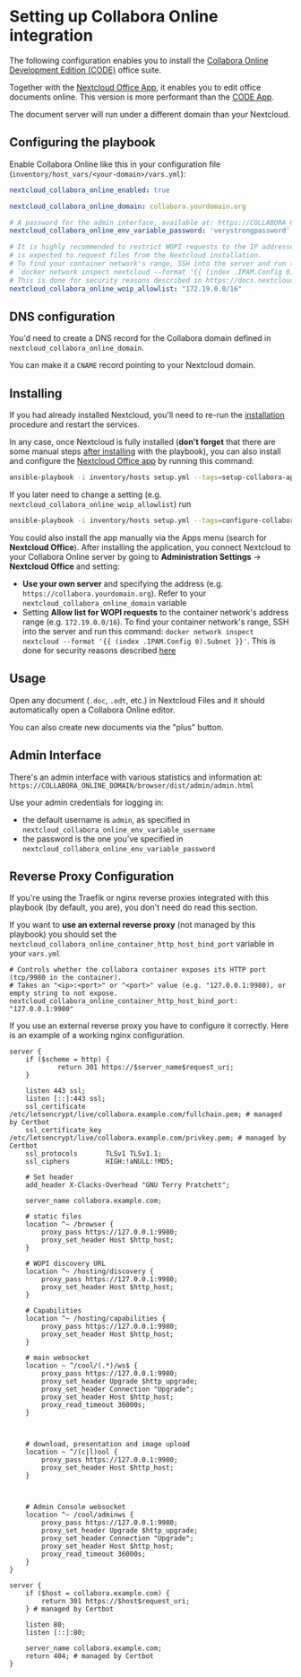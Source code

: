 # Setting up Collabora Online integration

The following configuration enables you to install the [Collabora Online Development Edition (CODE)](https://www.collaboraoffice.com/) office suite.

Together with the [Nextcloud Office App](https://apps.nextcloud.com/apps/richdocuments), it enables you to edit office documents online. This version is more performant than the [CODE App](https://apps.nextcloud.com/apps/richdocumentscode).

The document server will run under a different domain than your Nextcloud.


## Configuring the playbook

Enable Collabora Online like this in your configuration file (`inventory/host_vars/<your-domain>/vars.yml`):

```yaml
nextcloud_collabora_online_enabled: true

nextcloud_collabora_online_domain: collabora.yourdomain.org

# A password for the admin interface, available at: https://COLLABORA_ONLINE_DOMAIN/browser/dist/admin/admin.html
nextcloud_collabora_online_env_variable_password: 'verystrongpassword'

# It is highly recommended to restrict WOPI requests to the IP addresses of the container network's address range that
# is expected to request files from the Nextcloud installation. 
# To find your container network's range, SSH into the server and run this command: 
# `docker network inspect nextcloud --format '{{ (index .IPAM.Config 0).Subnet }}'`.
# This is done for security reasons described in https://docs.nextcloud.com/server/latest/admin_manual/office/configuration.html#wopi-settings
nextcloud_collabora_online_woip_allowlist: "172.19.0.0/16"
```


## DNS configuration

You'd need to create a DNS record for the Collabora domain defined in `nextcloud_collabora_online_domain`.

You can make it a `CNAME` record pointing to your Nextcloud domain.


## Installing

If you had already installed Nextcloud, you'll need to re-run the [installation](installing.md) procedure and restart the services.

In any case, once Nextcloud is fully installed (**don't forget** that there are some manual steps [after installing](installing.md) with the playbook),
you can also install and configure the [Nextcloud Office app](https://apps.nextcloud.com/apps/richdocuments) by running this command:

```bash
ansible-playbook -i inventory/hosts setup.yml --tags=setup-collabora-app
```

If you later need to change a setting (e.g. `nextcloud_collabora_online_woip_allowlist`) run 

```bash
ansible-playbook -i inventory/hosts setup.yml --tags=configure-collabora-app
```

You could also install the app manually via the Apps menu (search for **Nextcloud Office**). After installing the
application, you connect Nextcloud to your Collabora Online server by going to
**Administration Settings** -> **Nextcloud Office** and setting:

- **Use your own server** and specifying the address (e.g. `https://collabora.yourdomain.org`). Refer to your `nextcloud_collabora_online_domain` variable
- Setting **Allow list for WOPI requests** to the container network's address range (e.g. `172.19.0.0/16`). To find your container network's range, SSH into the server and run this command: `docker network inspect nextcloud --format '{{ (index .IPAM.Config 0).Subnet }}'`. This is done for security reasons described [here](https://docs.nextcloud.com/server/latest/admin_manual/office/configuration.html#wopi-settings)

## Usage

Open any document (`.doc`, `.odt`, etc.) in Nextcloud Files and it should automatically open a Collabora Online editor.

You can also create new documents via the "plus" button.


## Admin Interface

There's an admin interface with various statistics and information at: `https://COLLABORA_ONLINE_DOMAIN/browser/dist/admin/admin.html`

Use your admin credentials for logging in:

- the default username is `admin`, as specified in `nextcloud_collabora_online_env_variable_username`
- the password is the one you've specified in `nextcloud_collabora_online_env_variable_password`


## Reverse Proxy Configuration

If you're using the Traefik or nginx reverse proxies integrated with this playbook (by default, you are), you don't need do read this section.

If you want to **use an external reverse proxy** (not managed by this playbook) you should set the `nextcloud_collabora_online_container_http_host_bind_port` variable in your `vars.yml`

```
# Controls whether the collabora container exposes its HTTP port (tcp/9980 in the container).
# Takes an "<ip>:<port>" or "<port>" value (e.g. "127.0.0.1:9980), or empty string to not expose.
nextcloud_collabora_online_container_http_host_bind_port: "127.0.0.1:9980"
```

If you use an external reverse proxy you have to configure it correctly. Here is an example of a working nginx configuration.

```
server {
    if ($scheme = http) {
            return 301 https://$server_name$request_uri;
    }

    listen 443 ssl;
    listen [::]:443 ssl;
    ssl_certificate /etc/letsencrypt/live/collabora.example.com/fullchain.pem; # managed by Certbot
    ssl_certificate_key /etc/letsencrypt/live/collabora.example.com/privkey.pem; # managed by Certbot
    ssl_protocols       TLSv1 TLSv1.1;
    ssl_ciphers         HIGH:!aNULL:!MD5;

    # Set header
    add_header X-Clacks-Overhead "GNU Terry Pratchett";

    server_name collabora.example.com;

    # static files
    location ^~ /browser {
        proxy_pass https://127.0.0.1:9980;
        proxy_set_header Host $http_host;
    }

    # WOPI discovery URL
    location ^~ /hosting/discovery {
        proxy_pass https://127.0.0.1:9980;
        proxy_set_header Host $http_host;
    }

    # Capabilities
    location ^~ /hosting/capabilities {
        proxy_pass https://127.0.0.1:9980;
        proxy_set_header Host $http_host;
    }

    # main websocket
    location ~ ^/cool/(.*)/ws$ {
        proxy_pass https://127.0.0.1:9980;
        proxy_set_header Upgrade $http_upgrade;
        proxy_set_header Connection "Upgrade";
        proxy_set_header Host $http_host;
        proxy_read_timeout 36000s;
    }



    # download, presentation and image upload
    location ~ ^/(c|l)ool {
        proxy_pass https://127.0.0.1:9980;
        proxy_set_header Host $http_host;
    }



    # Admin Console websocket
    location ^~ /cool/adminws {
        proxy_pass https://127.0.0.1:9980;
        proxy_set_header Upgrade $http_upgrade;
        proxy_set_header Connection "Upgrade";
        proxy_set_header Host $http_host;
        proxy_read_timeout 36000s;
    }
}

server {
    if ($host = collabora.example.com) {
        return 301 https://$host$request_uri;
    } # managed by Certbot

    listen 80;
    listen [::]:80;

    server_name collabora.example.com;
    return 404; # managed by Certbot
}
```
